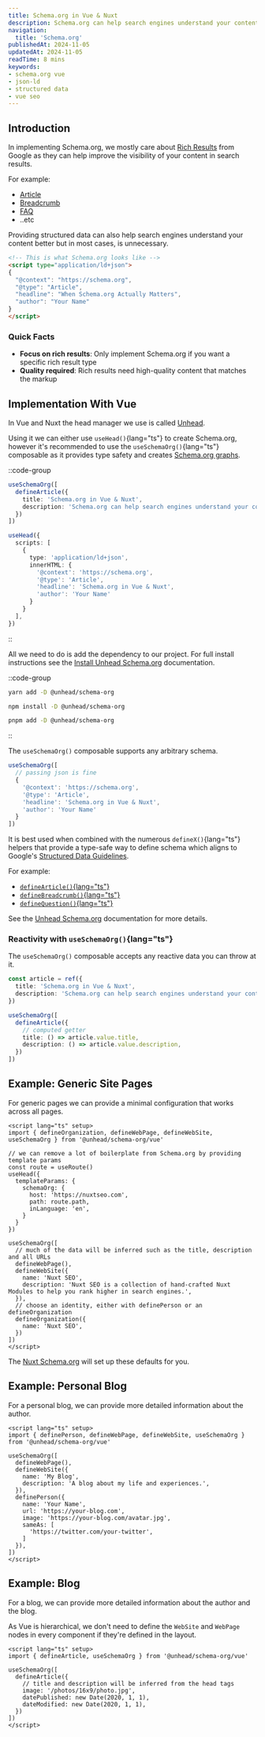 ```yaml
---
title: Schema.org in Vue & Nuxt
description: Schema.org can help search engines understand your content better, but is it worth the effort? Learn when to use it and when to skip it in Vue & Nuxt applications.
navigation:
  title: 'Schema.org'
publishedAt: 2024-11-05
updatedAt: 2024-11-05
readTime: 8 mins
keywords:
- schema.org vue
- json-ld
- structured data
- vue seo
---
```


## Introduction

In implementing Schema.org, we mostly care about [Rich Results](https://developers.google.com/search/docs/appearance/structured-data/search-gallery) from Google as
they can help improve the visibility of your content in search results.

For example:
- [Article](https://developers.google.com/search/docs/data-types/article)
- [Breadcrumb](https://developers.google.com/search/docs/data-types/breadcrumb)
- [FAQ](https://developers.google.com/search/docs/data-types/faqpage)
- ..etc

Providing structured data can also help search engines understand your content better but in most cases, is unnecessary.

```html
<!-- This is what Schema.org looks like -->
<script type="application/ld+json">
{
  "@context": "https://schema.org",
  "@type": "Article",
  "headline": "When Schema.org Actually Matters",
  "author": "Your Name"
}
</script>
```

### Quick Facts

- **Focus on rich results**: Only implement Schema.org if you want a specific rich result type
- **Quality required**: Rich results need high-quality content that matches the markup

## Implementation With Vue

In Vue and Nuxt the head manager we use is called [Unhead](https://unhead.unjs.io/).

Using it we can either use `useHead()`{lang="ts"} to create Schema.org, however it's recommended to use the `useSchemaOrg()`{lang="ts"} composable as it provides type safety and creates [Schema.org graphs](https://schema.org/docs/data-and-datasets.html).

::code-group

```ts [useSchemaOrg]
useSchemaOrg([
  defineArticle({
    title: 'Schema.org in Vue & Nuxt',
    description: 'Schema.org can help search engines understand your content better, but is it worth the effort? Learn when to use it and when to skip it in Vue & Nuxt applications.',
  })
])
```

```ts [useHead]
useHead({
  scripts: [
    {
      type: 'application/ld+json',
      innerHTML: {
        '@context': 'https://schema.org',
        '@type': 'Article',
        'headline': 'Schema.org in Vue & Nuxt',
        'author': 'Your Name'
      }
    }
  ],
})
```

::

All we need to do is add the dependency to our project. For full install instructions see the [Install Unhead Schema.org](https://unhead.unjs.io/schema-org/getting-started/setup) documentation.

::code-group

```bash [yarn]
yarn add -D @unhead/schema-org
```

```bash [npm]
npm install -D @unhead/schema-org
```

```bash [pnpm]
pnpm add -D @unhead/schema-org
```

::

The `useSchemaOrg()` composable supports any arbitrary schema.

```ts
useSchemaOrg([
  // passing json is fine
  {
    '@context': 'https://schema.org',
    '@type': 'Article',
    'headline': 'Schema.org in Vue & Nuxt',
    'author': 'Your Name'
  }
])
```

It is best used when combined with the numerous `defineX()`{lang="ts"} helpers that provide a type-safe way to define schema
which aligns to Google's [Structured Data Guidelines](https://developers.google.com/search/docs/guides/sd-policies).

For example:
- [`defineArticle()`{lang="ts"}](https://unhead.unjs.io/schema-org/schema/article)
- [`defineBreadcrumb()`{lang="ts"}](https://unhead.unjs.io/schema-org/schema/breadcrumb)
- [`defineQuestion()`{lang="ts"}](https://unhead.unjs.io/schema-org/schema/question)

See the [Unhead Schema.org](https://unhead.unjs.io/schema-org/getting-started/setup) documentation for more details.

### Reactivity with `useSchemaOrg()`{lang="ts"}

The `useSchemaOrg()` composable accepts any reactive data you can throw at it.

```ts
const article = ref({
  title: 'Schema.org in Vue & Nuxt',
  description: 'Schema.org can help search engines understand your content better, but is it worth the effort? Learn when to use it and when to skip it in Vue & Nuxt applications.'
})

useSchemaOrg([
  defineArticle({
    // computed getter
    title: () => article.value.title,
    description: () => article.value.description,
  })
])
```

## Example: Generic Site Pages

For generic pages we can provide a minimal configuration that works across all pages.

```vue [app.vue]
<script lang="ts" setup>
import { defineOrganization, defineWebPage, defineWebSite, useSchemaOrg } from '@unhead/schema-org/vue'

// we can remove a lot of boilerplate from Schema.org by providing template params
const route = useRoute()
useHead({
  templateParams: {
    schemaOrg: {
      host: 'https://nuxtseo.com',
      path: route.path,
      inLanguage: 'en',
    }
  }
})

useSchemaOrg([
  // much of the data will be inferred such as the title, description and all URLs
  defineWebPage(),
  defineWebSite({
    name: 'Nuxt SEO',
    description: 'Nuxt SEO is a collection of hand-crafted Nuxt Modules to help you rank higher in search engines.',
  }),
  // choose an identity, either with definePerson or an defineOrganization
  defineOrganization({
    name: 'Nuxt SEO',
  })
])
</script>
```

The [Nuxt Schema.org](/docs/schema-org/getting-started/introduction) will set up these defaults for you.

## Example: Personal Blog

For a personal blog, we can provide more detailed information about the author.

```vue [app.vue]
<script lang="ts" setup>
import { definePerson, defineWebPage, defineWebSite, useSchemaOrg } from '@unhead/schema-org/vue'

useSchemaOrg([
  defineWebPage(),
  defineWebSite({
    name: 'My Blog',
    description: 'A blog about my life and experiences.',
  }),
  definePerson({
    name: 'Your Name',
    url: 'https://your-blog.com',
    image: 'https://your-blog.com/avatar.jpg',
    sameAs: [
      'https://twitter.com/your-twitter',
    ]
  }),
])
</script>
```

## Example: Blog

For a blog, we can provide more detailed information about the author and the blog.

As Vue is hierarchical, we don't need to define the `WebSite` and `WebPage` nodes in every component if they're defined in the layout.

```vue [blog/[article].vue]
<script lang="ts" setup>
import { defineArticle, useSchemaOrg } from '@unhead/schema-org/vue'

useSchemaOrg([
  defineArticle({
    // title and description will be inferred from the head tags
    image: '/photos/16x9/photo.jpg',
    datePublished: new Date(2020, 1, 1),
    dateModified: new Date(2020, 1, 1),
  })
])
</script>
```
